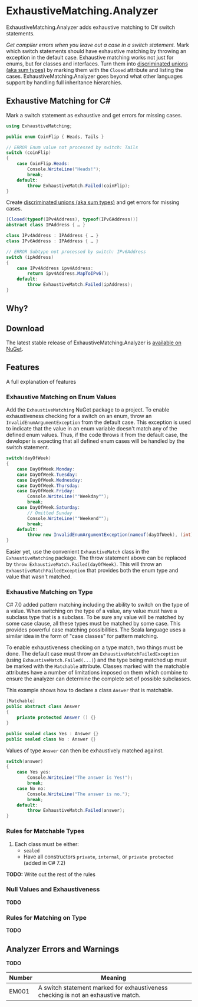 # ExhaustiveMatching.Analyzer

ExhaustiveMatching.Analyzer adds exhaustive matching to C# switch statements.

*Get compiler errors when you leave out a case in a switch statement.* Mark which switch statements should have exhaustive matching by throwing an exception in the default case. Exhaustive matching works not just for enums, but for classes and interfaces. Turn them into [discriminated unions (aka sum types)](https://en.wikipedia.org/wiki/Tagged_union) by marking them with the `Closed` attribute and listing the cases. ExhaustiveMatching.Analyzer goes beyond what other languages support by handling full inheritance hierarchies.

## Exhaustive Matching for C\#

Mark a switch statement as exhaustive and get errors for missing cases.

```csharp
using ExhaustiveMatching;

public enum CoinFlip { Heads, Tails }

// ERROR Enum value not processed by switch: Tails
switch (coinFlip)
{
    case CoinFlip.Heads:
        Console.WriteLine("Heads!");
        break;
    default:
        throw ExhaustiveMatch.Failed(coinFlip);
}
```

Create [discriminated unions (aka sum types)](https://en.wikipedia.org/wiki/Tagged_union) and get errors for missing cases.

```csharp
[Closed(typeof(IPv4Address), typeof(IPv6Address))]
abstract class IPAddress { … }

class IPv4Address : IPAddress { … }
class IPv6Address : IPAddress { … }

// ERROR Subtype not processed by switch: IPv6Address
switch (ipAddress)
{
    case IPv4Address ipv4Address:
        return ipv4Address.MapToIPv6();
    default:
        throw ExhaustiveMatch.Failed(ipAddress);
}
```

## Why\?

## Download

The latest stable release of ExhaustiveMatching.Analyzer is [available on NuGet](https://www.nuget.org/packages/ExhaustiveMatching.Analyzer/).

## Features

A full explanation of features

### Exhaustive Matching on Enum Values

Add the `ExhaustiveMatching` NuGet package to a project. To enable exhaustiveness checking for a switch on an enum, throw an `InvalidEnumArgumentException` from the default case. This exception is used to indicate that the value in an enum variable doesn't match any of the defined enum values. Thus, if the code throws it from the default case, the developer is expecting that all defined enum cases will be handled by the switch statement.

```csharp
switch(dayOfWeek)
{
    case DayOfWeek.Monday:
    case DayOfWeek.Tuesday:
    case DayOfWeek.Wednesday:
    case DayOfWeek.Thursday:
    case DayOfWeek.Friday:
        Console.WriteLine(""Weekday"");
        break;
    case DayOfWeek.Saturday:
        // Omitted Sunday
        Console.WriteLine(""Weekend"");
        break;
    default:
        throw new InvalidEnumArgumentException(nameof(dayOfWeek), (int)dayOfWeek, typeof(DayOfWeek));
}
```

Easier yet, use the convenient `ExhaustiveMatch` class in the `ExhaustiveMatching` package. The throw statement above can be replaced by `throw ExhaustiveMatch.Failed(dayOfWeek)`. This will throw an `ExhaustiveMatchFailedException` that provides both the enum type and value that wasn't matched.

### Exhaustive Matching on Type

C# 7.0 added pattern matching including the ability to switch on the type of a value. When switching on the type of a value, any value must have a subclass type that is a subclass. To be sure any value will be matched by some case clause, all these types must be matched by some case. This provides powerful case matching possibilities. The Scala language uses a similar idea in the form of "case classes" for pattern matching.

To enable exhaustiveness checking on a type match, two things must be done. The default case must throw an `ExhaustiveMatchFailedException` (using `ExhaustiveMatch.Failed(...)`) and the type being matched up must be marked with the `Matchable` attribute. Classes marked with the matchable attributes have a number of limitations imposed on them which combine to ensure the analyzer can determine the complete set of possible subclasses.

This example shows how to declare a class `Answer` that is matchable.

```csharp
[Matchable]
public abstract class Answer
{
    private protected Answer () {}
}

public sealed class Yes : Answer {}
public sealed class No : Answer {}
```

Values of type `Answer` can then be exhaustively matched against.

```csharp
switch(answer)
{
    case Yes yes:
        Console.WriteLine("The answer is Yes!");
        break;
    case No no:
        Console.WriteLine("The answer is no.");
        break;
    default:
        throw ExhaustiveMatch.Failed(answer);
}
```

### Rules for Matchable Types

1. Each class must be either:
   * `sealed`
   * Have all constructors `private`, `internal`, or `private protected` (added in C# 7.2)

**TODO:** Write out the rest of the rules

### Null Values and Exhaustiveness

**TODO**

### Rules for Matching on Type

**TODO**

## Analyzer Errors and Warnings

**TODO**

Number | Meaning
---|---
EM001 | A switch statement marked for exhaustiveness checking is not an exhaustive match.
